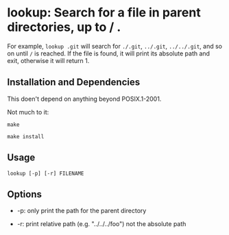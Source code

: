 # lookup: Search for a file in parent directories, up to / .

For example, `lookup .git` will search for `./.git`, `../.git`,
`../../.git`, and so on until `/` is reached. If the file is found, it
will print its absolute path and exit, otherwise it will return 1.


## Installation and Dependencies

This doen't depend on anything beyond POSIX.1-2001.

Not much to it:

    make
    
    make install


## Usage

    lookup [-p] [-r] FILENAME

    
## Options 

+ -p: only print the path for the parent directory

+ -r: print relative path (e.g. "../../../foo") not the absolute path
